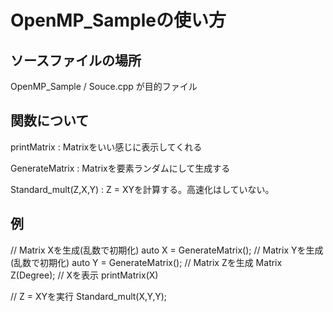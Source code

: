 # OpenMP_Sampleの使い方

## ソースファイルの場所
OpenMP_Sample / Souce.cpp
が目的ファイル

## 関数について
printMatrix : Matrixをいい感じに表示してくれる

GenerateMatrix : Matrixを要素ランダムにして生成する

Standard_mult(Z,X,Y) : Z = XYを計算する。高速化はしていない。

## 例
// Matrix Xを生成(乱数で初期化)
auto X = GenerateMatrix();
// Matrix Yを生成(乱数で初期化)
auto Y = GenerateMatrix();
// Matrix Zを生成
Matrix Z(Degree);
// Xを表示
printMatrix(X)

// Z = XYを実行
Standard_mult(X,Y,Y);
